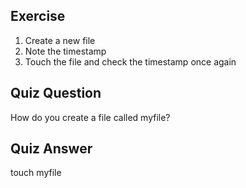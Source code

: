## Exercise

<ol>
<li>Create a new file</li>
<li>Note the timestamp</li>
<li>Touch the file and check the timestamp once again</li>
</ol>

## Quiz Question

How do you create a file called myfile?

## Quiz Answer

touch myfile